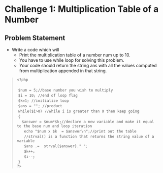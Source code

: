 # Challenge 1: Multiplication Table of a Number
## Problem Statement
- Write a code which will
    - Print the multiplication table of a number num up to 10.
    - You have to use while loop for solving this problem.
    - Your code should return the string ans with all the values computed from multiplication appended in that string.

>`<?php`<br/>	
>&nbsp;`$num = 5;//base number you wish to multiply`<br/>
>&nbsp;`$i = 10; //end of loop flag`<br/>
>&nbsp;`$k=1; //initialize loop`<br/>
>&nbsp;`$ans = ""; //product` <br/>
>&nbsp;`while($i>0) //while i is greater than 0 then keep going`<br/>
>&nbsp;`{`<br/>
>&nbsp;&nbsp;&nbsp;&nbsp;` $answer = $num*$k;//declare a new variable and make it equal to the base num and loop iteration `<br/>
>&nbsp;&nbsp;&nbsp;&nbsp;` echo "$num x $k  = $answer\n";//print out the table`<br/>
>&nbsp;&nbsp;&nbsp;&nbsp;` //strval() is a function that returns the string value of a variable`<br/>
>&nbsp;&nbsp;&nbsp;&nbsp;` $ans .=  strval($answer)." ";`<br/>
>&nbsp;&nbsp;&nbsp;&nbsp;` $k++;`<br/>
>&nbsp;&nbsp;&nbsp;&nbsp;` $i--;`<br/>
>&nbsp;`}`<br/>
>`?>`<br/>